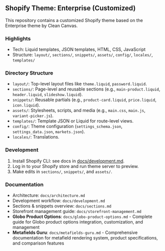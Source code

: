 ## Shopify Theme: Enterprise (Customized)

This repository contains a customized Shopify theme based on the Enterprise theme by Clean Canvas.

### Highlights
- Tech: Liquid templates, JSON templates, HTML, CSS, JavaScript
- Structure: `layout/`, `sections/`, `snippets/`, `assets/`, `config/`, `locales/`, `templates/`

### Directory Structure
- `layout/`: Top-level layout files like `theme.liquid`, `password.liquid`.
- `sections/`: Page-level and reusable sections (e.g., `main-product.liquid`, `header.liquid`, `slideshow.liquid`).
- `snippets/`: Reusable partials (e.g., `product-card.liquid`, `price.liquid`, `icon.liquid`).
- `assets/`: Stylesheets, scripts, and media (e.g., `main.css`, `main.js`, `variant-picker.js`).
- `templates/`: Template JSON or Liquid for route-level views.
- `config/`: Theme configuration (`settings_schema.json`, `settings_data.json`, `markets.json`).
- `locales/`: Translations.

### Development
1. Install Shopify CLI: see docs in [docs/development.md](docs/development.md).
2. Log in to your Shopify store and run theme server to preview.
3. Make edits in `sections/`, `snippets/`, and `assets/`.

### Documentation
- Architecture: `docs/architecture.md`
- Development workflow: `docs/development.md`
- Sections & snippets overview: `docs/sections.md`
- Storefront management guide: `docs/storefront-management.md`
- **Globo Product Options**: `docs/globo-product-options.md` - Complete guide for Globo product options integration, customization, and management
- **Metafields Guru**: `docs/metafields-guru.md` - Comprehensive documentation for metafield rendering system, product specifications, and comparison features

